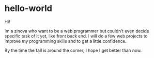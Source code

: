 # hello-world

Hi!

Im a zinova who want to be a web programmer but couldn't even decide specific task of it yet, like front back end.
I will do a few web projects to improve my programming skills and to get a little confidence.

By the time the fall is around the corner, I hope I get better than now.
